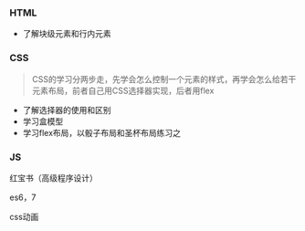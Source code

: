 ### HTML

- 了解块级元素和行内元素

### CSS

> CSS的学习分两步走，先学会怎么控制一个元素的样式，再学会怎么给若干元素布局，前者自己用CSS选择器实现，后者用flex

- 了解选择器的使用和区别
- 学习盒模型
- 学习flex布局，以骰子布局和圣杯布局练习之

### JS

红宝书（高级程序设计）

es6，7

css动画